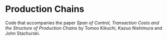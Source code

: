 # Production Chains

Code that accompanies the paper *Span of Control, Transaction Costs and the
Structure of Production Chains* by Tomoo Kikuchi, Kazuo Nishimura and John
Stachurski.
